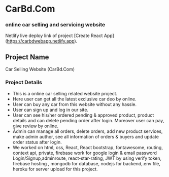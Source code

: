 # CarBd.Com
### online car selling and servicing website

Netlify live deploy link of project [Create React App] (https://carbdwebapp.netlify.app).

## Project Name

Car Selling Website (CarBd.Com)

### Project Details

- This is a online car selling related website project.
- Here user can get all the latest exclusive car deo by online.
- User can buy any car from this website without any hassle.
- User can sign up and log in our site.
- User can see his/her ordered pending & approved product, product details and can delete pending order after login. Moreover user can pay, give review by online.
- Admin can manage all orders, delete orders, add new product services, make admin author, see all information of orders & buyers and update order status after login.
- We worked on html, css, React, React bootstrap, fontawesome, routing, context api, private, firebase work for google login & email password Login/Signup,adminroute, react-star-rating, JWT by using verify token, firebase hosting , mongodb for database, nodejs for backend,.env file, heroku for server upload for this project.
